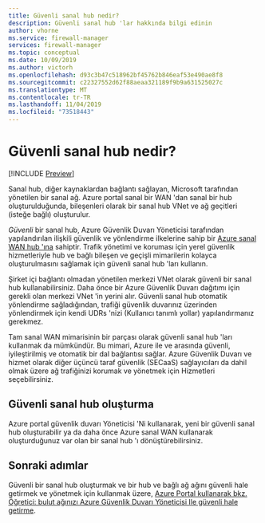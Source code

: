 ```yaml
---
title: Güvenli sanal hub nedir?
description: Güvenli sanal hub 'lar hakkında bilgi edinin
author: vhorne
ms.service: firewall-manager
services: firewall-manager
ms.topic: conceptual
ms.date: 10/09/2019
ms.author: victorh
ms.openlocfilehash: d93c3b47c518962bf45762b846eaf53e490ae8f8
ms.sourcegitcommit: c22327552d62f88aeaa321189f9b9a631525027c
ms.translationtype: MT
ms.contentlocale: tr-TR
ms.lasthandoff: 11/04/2019
ms.locfileid: "73518443"
---
```

# <a name="what-is-a-secured-virtual-hub"></a>Güvenli sanal hub nedir?

[!INCLUDE [Preview](../../includes/firewall-manager-preview-notice.md)]

Sanal hub, diğer kaynaklardan bağlantı sağlayan, Microsoft tarafından yönetilen bir sanal ağ. Azure portal sanal bir WAN 'dan sanal bir hub oluşturulduğunda, bileşenleri olarak bir sanal hub VNet ve ağ geçitleri (isteğe bağlı) oluşturulur.

*Güvenli* bir sanal hub, Azure Güvenlik Duvarı Yöneticisi tarafından yapılandırılan ilişkili güvenlik ve yönlendirme ilkelerine sahip bir [Azure sanal WAN hub 'ına](../virtual-wan/virtual-wan-about.md#resources) sahiptir. Trafik yönetimi ve koruması için yerel güvenlik hizmetleriyle hub ve bağlı bileşen ve geçişli mimarilerin kolayca oluşturulmasını sağlamak için güvenli sanal hub 'ları kullanın. 

Şirket içi bağlantı olmadan yönetilen merkezi VNet olarak güvenli bir sanal hub kullanabilirsiniz. Daha önce bir Azure Güvenlik Duvarı dağıtımı için gerekli olan merkezi VNet 'in yerini alır. Güvenli sanal hub otomatik yönlendirme sağladığından, trafiği güvenlik duvarınız üzerinden yönlendirmek için kendi UDRs 'nizi (Kullanıcı tanımlı yollar) yapılandırmanız gerekmez.

Tam sanal WAN mimarisinin bir parçası olarak güvenli sanal hub 'ları kullanmak da mümkündür. Bu mimari, Azure ile ve arasında güvenli, iyileştirilmiş ve otomatik bir dal bağlantısı sağlar. Azure Güvenlik Duvarı ve hizmet olarak diğer üçüncü taraf güvenlik (SECaaS) sağlayıcıları da dahil olmak üzere ağ trafiğinizi korumak ve yönetmek için Hizmetleri seçebilirsiniz.

## <a name="create-a-secured-virtual-hub"></a>Güvenli sanal hub oluşturma

Azure portal güvenlik duvarı Yöneticisi 'Ni kullanarak, yeni bir güvenli sanal hub oluşturabilir ya da daha önce Azure sanal WAN kullanarak oluşturduğunuz var olan bir sanal hub 'ı dönüştürebilirsiniz.

## <a name="next-steps"></a>Sonraki adımlar

Güvenli bir sanal hub oluşturmak ve bir hub ve bağlı ağ ağını güvenli hale getirmek ve yönetmek için kullanmak üzere, [Azure Portal kullanarak bkz. Öğretici: bulut ağınızı Azure Güvenlik Duvarı Yöneticisi Ile güvenli hale getirme](secure-cloud-network.md).